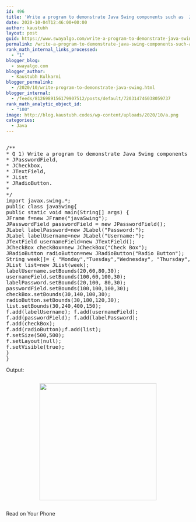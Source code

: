 ```yaml
---
id: 496
title: 'Write a program to demonstrate Java Swing components such as  JPasswordField,  JCheckbox, JTextField,  JList JRadioButton.'
date: 2020-10-04T12:46:00+00:00
author: kaustubh
layout: post
guid: https://www.swayalgo.com/write-a-program-to-demonstrate-java-swing-components-such-as-jpasswordfield-jcheckbox-jtextfield-jlist-jradiobutton/
permalink: /write-a-program-to-demonstrate-java-swing-components-such-as-jpasswordfield-jcheckbox-jtextfield-jlist-jradiobutton/
rank_math_internal_links_processed:
  - "1"
blogger_blog:
  - swayalgo.com
blogger_author:
  - Kaustubh Kulkarni
blogger_permalink:
  - /2020/10/write-program-to-demonstrate-java-swing.html
blogger_internal:
  - /feeds/8126989156179907512/posts/default/720314746038059737
rank_math_analytic_object_id:
  - "100"
image: http://blog.kaustubh.codes/wp-content/uploads/2020/10/a.png
categories:
  - Java
---
```

<pre><br />/**<br />* Q 1) Write a program to demonstrate Java Swing components such as<br />* JPasswordField,<br />* JCheckbox,<br />* JTextField,<br />* JList<br />* JRadioButton.<br />*<br />*/<br />import javax.swing.*;<br />public class javaSwing{<br />public static void main(String[] args) {<br />JFrame f=new JFrame("javaSwing");<br />JPasswordField passwordField = new JPasswordField();<br />JLabel labelPassword=new JLabel("Password:");<br />JLabel labelUsername=new JLabel("Username:");<br />JTextField usernameField=new JTextField();<br />JCheckBox checkBox=new JCheckBox("Check Box");<br />JRadioButton radioButton=new JRadioButton("Radio Button");<br />String week[]= { "Monday","Tuesday","Wednesday", "Thursday","Friday","Saturday","Sunday"};<br />JList list=new JList(week);<br />labelUsername.setBounds(20,60,80,30);<br />usernameField.setBounds(100,60,100,30);<br />labelPassword.setBounds(20,100, 80,30);<br />passwordField.setBounds(100,100,100,30);<br />checkBox.setBounds(30,140,100,30);<br />radioButton.setBounds(30,180,120,30);<br />list.setBounds(30,240,400,150);<br />f.add(labelUsername); f.add(usernameField);<br />f.add(passwordField); f.add(labelPassword);<br />f.add(checkBox);<br />f.add(radioButton);f.add(list);<br />f.setSize(500,500);<br />f.setLayout(null);<br />f.setVisible(true);<br />}<br />}<br /></pre>

Output: 

<div style="clear: both;">
  <a href="https://swayalgo.com/wp-content/uploads/2020/10/a.png" style="display: block; padding: 1em 0; text-align: center; "><img alt="" border="0" width="320" data-original-height="768" data-original-width="1366" src="https://swayalgo.com/wp-content/uploads/2020/10/a-300x169.png" /></a>
</div>

Read on Your Phone
